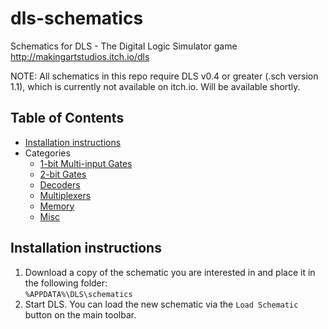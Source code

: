 # dls-schematics
Schematics for DLS - The Digital Logic Simulator game http://makingartstudios.itch.io/dls

NOTE: All schematics in this repo require DLS v0.4 or greater (.sch version 1.1), which is currently not available on itch.io. Will be available shortly.

## Table of Contents

* [Installation instructions](#install)
* Categories
  * [1-bit Multi-input Gates](1-bit%20Multi-input%20Gates/Readme.md)
  * [2-bit Gates](2-bit%20Gates/Readme.md)
  * [Decoders](Decoders/Readme.md)
  * [Multiplexers](Multiplexers/Readme.md)
  * [Memory](Memory/Readme.md)
  * [Misc](Misc/Readme.md)

## <a name="install"></a>Installation instructions
1. Download a copy of the schematic you are interested in and place it in the following folder:  
`%APPDATA%\DLS\schematics`
2. Start DLS. You can load the new schematic via the `Load Schematic` button on the main toolbar.


